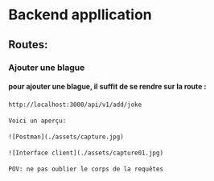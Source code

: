# Backend appllication

## Routes:
### Ajouter une blague

#### pour ajouter une blague, il suffit de se rendre sur la route : 
    http://localhost:3000/api/v1/add/joke

    Voici un aperçu:

    ![Postman](./assets/capture.jpg)

    ![Interface client](./assets/capture01.jpg) 

    POV: ne pas oublier le corps de la requêtes